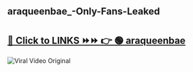 
 ## araqueenbae_-Only-Fans-Leaked

# <h2><a href="https://clipsfans.com/araqueenbae_&ref=git">🔗 Click to LINKS ⏩⏩ 👉 🟢 araqueenbae  </a></h2>

<a href="https://clipsfans.com/araqueenbae_&ref=git" rel="nofollow" data-target="animated-image.originalLink"><img src="https://i.ibb.co.com/xMMVF88/686577567.gif" alt="Viral Video Original" style="max-width: 100%; display: inline-block;" data-target="animated-image.originalImage"></a>

